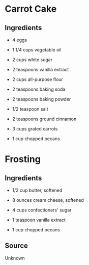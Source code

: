 Carrot Cake
===========


Ingredients
-----------

* 4 eggs

* 1 1/4 cups vegetable oil

* 2 cups white sugar

* 2 teaspoons vanilla extract

* 2 cups all-purpose flour

* 2 teaspoons baking soda

* 2 teaspoons baking powder

* 1/2 teaspoon salt

* 2 teaspoons ground cinnamon

* 3 cups grated carrots

* 1 cup chopped pecans


Frosting
========


Ingredients
-----------

* 1/2 cup butter, softened

* 8 ounces cream cheese, softened

* 4 cups confectioners' sugar

* 1 teaspoon vanilla extract

* 1 cup chopped pecans


Source
------

Unknown
